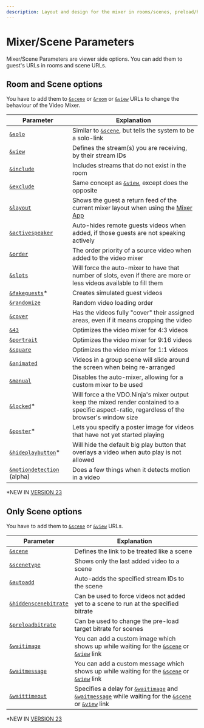 ```yaml
---
description: Layout and design for the mixer in rooms/scenes, preload/hidden scene bitrate
---
```


# Mixer/Scene Parameters

Mixer/Scene Parameters are viewer side options. You can add them to guest's URLs in rooms and scene URLs.

## **Room and Scene options**

You have to add them to [`&scene`](../view-parameters/scene.md) or [`&room`](../../general-settings/room.md) or [`&view`](../view-parameters/view.md) URLs to change the behaviour of the Video Mixer.

<table><thead><tr><th width="150">Parameter</th><th>Explanation</th></tr></thead><tbody><tr><td><a href="and-solo.md"><code>&#x26;solo</code></a></td><td>Similar to <a href="../view-parameters/scene.md"><code>&#x26;scene</code></a>, but tells the system to be a solo-link</td></tr><tr><td><a href="../view-parameters/view.md"><code>&#x26;view</code></a></td><td>Defines the stream(s) you are receiving, by their stream IDs</td></tr><tr><td><a href="and-include.md"><code>&#x26;include</code></a></td><td>Includes streams that do not exist in the room</td></tr><tr><td><a href="../view-parameters/and-exclude.md"><code>&#x26;exclude</code></a></td><td>Same concept as <a href="../view-parameters/view.md"><code>&#x26;view</code></a>, except does the opposite</td></tr><tr><td><a href="and-layout.md"><code>&#x26;layout</code></a></td><td>Shows the guest a return feed of the current mixer layout when using the <a href="../../steves-helper-apps/mixer-app.md">Mixer App</a></td></tr><tr><td><a href="../view-parameters/activespeaker.md"><code>&#x26;activespeaker</code></a></td><td>Auto-hides remote guests videos when added, if those guests are not speaking actively</td></tr><tr><td><a href="../../source-settings/order.md"><code>&#x26;order</code></a></td><td>The order priority of a source video when added to the video mixer</td></tr><tr><td><a href="../../newly-added-parameters/and-slots.md"><code>&#x26;slots</code></a></td><td>Will force the auto-mixer to have that number of slots, even if there are more or less videos available to fill them</td></tr><tr><td><a href="and-fakeguests.md"><code>&#x26;fakeguests</code></a>*</td><td>Creates simulated guest videos</td></tr><tr><td><a href="../view-parameters/randomize.md"><code>&#x26;randomize</code></a></td><td>Random video loading order</td></tr><tr><td><a href="../view-parameters/cover.md"><code>&#x26;cover</code></a></td><td>Has the videos fully "cover" their assigned areas, even if it means cropping the video</td></tr><tr><td><a href="../../newly-added-parameters/and-43.md"><code>&#x26;43</code></a></td><td>Optimizes the video mixer for 4:3 videos</td></tr><tr><td><a href="../view-parameters/and-portrait.md"><code>&#x26;portrait</code></a></td><td>Optimizes the video mixer for 9:16 videos</td></tr><tr><td><a href="../../newly-added-parameters/and-square.md"><code>&#x26;square</code></a></td><td>Optimizes the video mixer for 1:1 videos</td></tr><tr><td><a href="../view-parameters/animated.md"><code>&#x26;animated</code></a></td><td>Videos in a group scene will slide around the screen when being re-arranged</td></tr><tr><td><a href="../view-parameters/manual.md"><code>&#x26;manual</code></a></td><td>Disables the auto-mixer, allowing for a custom mixer to be used</td></tr><tr><td><a href="and-locked.md"><code>&#x26;locked</code></a>*</td><td>Will force a the VDO.Ninja's mixer output keep the mixed render contained to a specific aspect-ratio, regardless of the browser's window size</td></tr><tr><td><a href="and-poster.md"><code>&#x26;poster</code></a>*</td><td>Lets you specify a poster image for videos that have not yet started playing</td></tr><tr><td><a href="and-hideplaybutton.md"><code>&#x26;hideplaybutton</code></a>*</td><td>Will hide the default big play button that overlays a video when auto play is not allowed</td></tr><tr><td><a href="and-motiondetection-alpha.md"><code>&#x26;motiondetection</code></a> (alpha)</td><td>Does a few things when it detects motion in a video</td></tr></tbody></table>

\*NEW IN [VERSION 23](../../releases/v23.md)

## **Only Scene options**

You have to add them to [`&scene`](../view-parameters/scene.md) or [`&view`](../view-parameters/view.md) URLs.

<table><thead><tr><th width="150">Parameter</th><th>Explanation</th></tr></thead><tbody><tr><td><a href="../view-parameters/scene.md"><code>&#x26;scene</code></a></td><td>Defines the link to be treated like a scene</td></tr><tr><td><a href="scenetype.md"><code>&#x26;scenetype</code></a></td><td>Shows only the last added video to a scene</td></tr><tr><td><a href="../../newly-added-parameters/and-autoadd.md"><code>&#x26;autoadd</code></a></td><td>Auto-adds the specified stream IDs to the scene</td></tr><tr><td><a href="../../newly-added-parameters/and-hiddenscenebitrate.md"><code>&#x26;hiddenscenebitrate</code></a></td><td>Can be used to force videos not added yet to a scene to run at the specified bitrate</td></tr><tr><td><a href="../../newly-added-parameters/and-preloadbitrate.md"><code>&#x26;preloadbitrate</code></a></td><td>Can be used to change the pre-load target bitrate for scenes</td></tr><tr><td><a href="../newly-added-parameters/and-waitimage.md"><code>&#x26;waitimage</code></a></td><td>You can add a custom image which shows up while waiting for the <a href="../view-parameters/scene.md"><code>&#x26;scene</code></a> or <a href="../view-parameters/view.md"><code>&#x26;view</code></a> link</td></tr><tr><td><a href="../newly-added-parameters/and-waitmessage.md"><code>&#x26;waitmessage</code></a></td><td>You can add a custom message which shows up while waiting for the <a href="../view-parameters/scene.md"><code>&#x26;scene</code></a> or <a href="../view-parameters/view.md"><code>&#x26;view</code></a> link</td></tr><tr><td><a href="../newly-added-parameters/and-waittimeout.md"><code>&#x26;waittimeout</code></a></td><td>Specifies a delay for <a href="../newly-added-parameters/and-waitimage.md"><code>&#x26;waitimage</code></a> and <a href="../newly-added-parameters/and-waitmessage.md"><code>&#x26;waitmessage</code></a> while waiting for the <a href="../view-parameters/scene.md"><code>&#x26;scene</code></a> or <a href="../view-parameters/view.md"><code>&#x26;view</code></a> link</td></tr></tbody></table>

\*NEW IN [VERSION 23](../../releases/v23.md)
